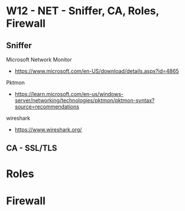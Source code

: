 
# W12 - NET - Sniffer, CA, Roles, Firewall


## Sniffer

Microsoft Network Monitor  
- https://www.microsoft.com/en-US/download/details.aspx?id=4865

Pktmon  
- https://learn.microsoft.com/en-us/windows-server/networking/technologies/pktmon/pktmon-syntax?source=recommendations

wireshark  
- https://www.wireshark.org/

## CA - SSL/TLS 



# Roles 

# Firewall 

